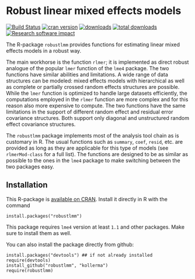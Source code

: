 Robust linear mixed effects models
==================================

[![Build Status](https://travis-ci.org/kollerma/robustlmm.svg?branch=master)](https://travis-ci.org/kollerma/robustlmm)
[![cran version](https://www.r-pkg.org/badges/version/robustlmm)](https://CRAN.R-project.org/package=robustlmm)
[![downloads](https://cranlogs.r-pkg.org/badges/robustlmm)](https://cranlogs.r-pkg.org/badges/robustlmm)
[![total downloads](https://cranlogs.r-pkg.org/badges/grand-total/robustlmm)](https://cranlogs.r-pkg.org/badges/grand-total/robustlmm)
[![Research software impact](http://depsy.org/api/package/cran/robustlmm/badge.svg)](http://depsy.org/package/r/robustlmm)

The R-package `robustlmm` provides functions for estimating linear mixed
effects models in a robust way.

The main workhorse is the function `rlmer`; it is implemented as direct
robust analogue of the popular `lmer` function of the `lme4` package. The
two functions have similar abilities and limitations. A wide range of data
structures can be modeled: mixed effects models with hierarchical as well
as complete or partially crossed random effects structures are
possible. While the `lmer` function is optimized to handle large datasets
efficiently, the computations employed in the `rlmer` function are more
complex and for this reason also more expensive to compute. The two
functions have the same limitations in the support of different random
effect and residual error covariance structures. Both support only diagonal
and unstructured random effect covariance structures.

The `robustlmm` package implements most of the analysis tool chain as is
customary in R. The usual functions such as `summary`, `coef`, `resid`,
etc. are provided as long as they are applicable for this type of models
(see `rlmerMod-class` for a full list). The functions are designed to be as
similar as possible to the ones in the `lme4` package to make switching
between the two packages easy.
  
Installation
------------

This R-package is [available on
CRAN](https://CRAN.R-project.org/package=robustlmm). Install it
directly in R with the command

    install.packages("robustlmm")

This package requires `lme4` version at least `1.1` and other
packages. Make sure to install them as well.

You can also install the package directly from github:

    install.packages("devtools") ## if not already installed
    require(devtools)
    install_github("robustlmm", "kollerma")
    require(robustlmm)
